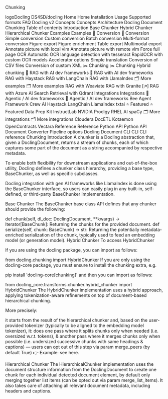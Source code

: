 Chunking













logoDocling
 DS4SD/docling
Home
Home
Installation
Usage
Supported formats
FAQ
Docling v2
Concepts
Concepts
Architecture
Docling Document
Chunking
Table of contents
Introduction
Base Chunker
Hybrid Chunker
Hierarchical Chunker
Examples
Examples
🔀 Conversion
🔀 Conversion
Simple conversion
Custom conversion
Batch conversion
Multi-format conversion
Figure export
Figure enrichment
Table export
Multimodal export
Annotate picture with local vlm
Annotate picture with remote vlm
Force full page OCR
Automatic OCR language detection with tesseract
RapidOCR with custom OCR models
Accelerator options
Simple translation
Conversion of CSV files
Conversion of custom XML
✂️ Chunking
✂️ Chunking
Hybrid chunking
🤖 RAG with AI dev frameworks
🤖 RAG with AI dev frameworks
RAG with Haystack
RAG with LangChain
RAG with LlamaIndex
🗂️ More examples
🗂️ More examples
RAG with Weaviate
RAG with Granite [↗]
RAG with Azure AI Search
Retrieval with Qdrant
Integrations
Integrations
🤖 Agentic / AI dev frameworks
🤖 Agentic / AI dev frameworks
Bee Agent Framework
Crew AI
Haystack
LangChain
LlamaIndex
txtai
⭐️ Featured
⭐️ Featured
Data Prep Kit
InstructLab
NVIDIA
Prodigy
RHEL AI
spaCy
🗂️ More integrations
🗂️ More integrations
Cloudera
DocETL
Kotaemon
OpenContracts
Vectara
Reference
Reference
Python API
Python API
Document Converter
Pipeline options
Docling Document
CLI
CLI
CLI reference
Chunking
Introduction
A chunker is a Docling abstraction that, given a DoclingDocument, returns a stream of chunks, each of which captures some part of the document as a string accompanied by respective metadata.

To enable both flexibility for downstream applications and out-of-the-box utility, Docling defines a chunker class hierarchy, providing a base type, BaseChunker, as well as specific subclasses.

Docling integration with gen AI frameworks like LlamaIndex is done using the BaseChunker interface, so users can easily plug in any built-in, self-defined, or third-party BaseChunker implementation.

Base Chunker
The BaseChunker base class API defines that any chunker should provide the following:

def chunk(self, dl_doc: DoclingDocument, **kwargs) -> Iterator[BaseChunk]: Returning the chunks for the provided document.
def serialize(self, chunk: BaseChunk) -> str: Returning the potentially metadata-enriched serialization of the chunk, typically used to feed an embedding model (or generation model).
Hybrid Chunker
To access HybridChunker

If you are using the docling package, you can import as follows:

from docling.chunking import HybridChunker
If you are only using the docling-core package, you must ensure to install the chunking extra, e.g.

pip install 'docling-core[chunking]'
and then you can import as follows:

from docling_core.transforms.chunker.hybrid_chunker import HybridChunker
The HybridChunker implementation uses a hybrid approach, applying tokenization-aware refinements on top of document-based hierarchical chunking.

More precisely:

it starts from the result of the hierarchical chunker and, based on the user-provided tokenizer (typically to be aligned to the embedding model tokenizer), it:
does one pass where it splits chunks only when needed (i.e. oversized w.r.t. tokens), &
another pass where it merges chunks only when possible (i.e. undersized successive chunks with same headings & captions) — users can opt out of this step via param merge_peers (by default True)
👉 Example: see here.

Hierarchical Chunker
The HierarchicalChunker implementation uses the document structure information from the DoclingDocument to create one chunk for each individual detected document element, by default only merging together list items (can be opted out via param merge_list_items). It also takes care of attaching all relevant document metadata, including headers and captions.